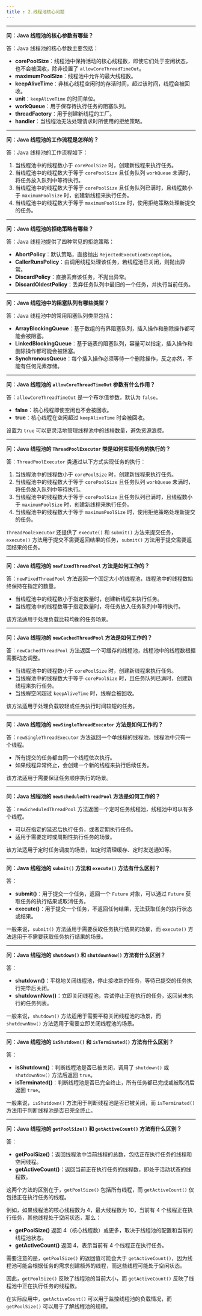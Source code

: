 ```yaml
---
title : 2.线程池核心问题
---
```


------

**问：Java 线程池的核心参数有哪些？**

答：Java 线程池的核心参数主要包括：

- **corePoolSize**：线程池中保持活动的核心线程数，即使它们处于空闲状态，也不会被回收，除非设置了 `allowCoreThreadTimeOut`。
- **maximumPoolSize**：线程池中允许的最大线程数。
- **keepAliveTime**：非核心线程空闲时的存活时间，超过该时间，线程会被回收。
- **unit**：`keepAliveTime` 的时间单位。
- **workQueue**：用于保存待执行任务的阻塞队列。
- **threadFactory**：用于创建新线程的工厂。
- **handler**：当线程池无法处理请求时所使用的拒绝策略。

------

**问：Java 线程池的工作流程是怎样的？**

答：Java 线程池的工作流程如下：

1. 当线程池中的线程数小于 `corePoolSize` 时，创建新线程来执行任务。
2. 当线程池中的线程数大于等于 `corePoolSize` 且任务队列 `workQueue` 未满时，将任务放入队列中等待执行。
3. 当线程池中的线程数大于等于 `corePoolSize` 且任务队列已满时，且线程数小于 `maximumPoolSize` 时，创建新线程来执行任务。
4. 当线程池中的线程数大于等于 `maximumPoolSize` 时，使用拒绝策略处理新提交的任务。

------

**问：Java 线程池的拒绝策略有哪些？**

答：Java 线程池提供了四种常见的拒绝策略：

- **AbortPolicy**：默认策略，直接抛出 `RejectedExecutionException`。
- **CallerRunsPolicy**：由调用线程处理该任务，若线程池已关闭，则抛出异常。
- **DiscardPolicy**：直接丢弃该任务，不抛出异常。
- **DiscardOldestPolicy**：丢弃任务队列中最旧的一个任务，并执行当前任务。

------

**问：Java 线程池中的阻塞队列有哪些类型？**

答：Java 线程池中的常用阻塞队列类型包括：

- **ArrayBlockingQueue**：基于数组的有界阻塞队列，插入操作和删除操作都可能会被阻塞。
- **LinkedBlockingQueue**：基于链表的阻塞队列，容量可以指定，插入操作和删除操作都可能会被阻塞。
- **SynchronousQueue**：每个插入操作必须等待一个删除操作，反之亦然，不能有任何元素存储。

------

**问：Java 线程池的 `allowCoreThreadTimeOut` 参数有什么作用？**

答：`allowCoreThreadTimeOut` 是一个布尔值参数，默认为 `false`。

- **false**：核心线程即使空闲也不会被回收。
- **true**：核心线程在空闲超过 `keepAliveTime` 时会被回收。

设置为 `true` 可以更灵活地管理线程池中的线程数量，避免资源浪费。

------

**问：Java 线程池的 `ThreadPoolExecutor` 类是如何实现任务的执行的？**

答：`ThreadPoolExecutor` 类通过以下方式实现任务的执行：

1. 当线程池中的线程数小于 `corePoolSize` 时，创建新线程来执行任务。
2. 当线程池中的线程数大于等于 `corePoolSize` 且任务队列 `workQueue` 未满时，将任务放入队列中等待执行。
3. 当线程池中的线程数大于等于 `corePoolSize` 且任务队列已满时，且线程数小于 `maximumPoolSize` 时，创建新线程来执行任务。
4. 当线程池中的线程数大于等于 `maximumPoolSize` 时，使用拒绝策略处理新提交的任务。

`ThreadPoolExecutor` 还提供了 `execute()` 和 `submit()` 方法来提交任务，`execute()` 方法用于提交不需要返回结果的任务，`submit()` 方法用于提交需要返回结果的任务。

------

**问：Java 线程池的 `newFixedThreadPool` 方法是如何工作的？**

答：`newFixedThreadPool` 方法返回一个固定大小的线程池，线程池中的线程数始终保持在指定的数量。

- 当线程池中的线程数小于指定数量时，创建新线程来执行任务。
- 当线程池中的线程数等于指定数量时，将任务放入任务队列中等待执行。

该方法适用于处理负载比较均衡的任务场景。

------

**问：Java 线程池的 `newCachedThreadPool` 方法是如何工作的？**

答：`newCachedThreadPool` 方法返回一个可缓存的线程池，线程池中的线程数根据需要动态调整。

- 当线程池中的线程数小于 `corePoolSize` 时，创建新线程来执行任务。
- 当线程池中的线程数大于等于 `corePoolSize` 时，且任务队列已满时，创建新线程来执行任务。
- 当线程空闲超过 `keepAliveTime` 时，线程会被回收。

该方法适用于处理负载较轻或任务执行时间较短的任务。

------

**问：Java 线程池的 `newSingleThreadExecutor` 方法是如何工作的？**

答：`newSingleThreadExecutor` 方法返回一个单线程的线程池，线程池中只有一个线程。

- 所有提交的任务都由同一个线程依次执行。
- 如果线程异常终止，会创建一个新的线程来执行后续任务。

该方法适用于需要保证任务顺序执行的场景。

------

**问：Java 线程池的 `newScheduledThreadPool` 方法是如何工作的？**

答：`newScheduledThreadPool` 方法返回一个定时任务线程池，线程池中可以有多个线程。

- 可以在指定的延迟后执行任务，或者定期执行任务。
- 适用于需要定时或周期性执行任务的场景。

该方法适用于定时任务调度的场景，如定时清理缓存、定时发送通知等。

------

**问：Java 线程池的 `submit()` 方法和 `execute()` 方法有什么区别？**

答：

- **submit()**：用于提交一个任务，返回一个 `Future` 对象，可以通过 `Future` 获取任务的执行结果或取消任务。
- **execute()**：用于提交一个任务，不返回任何结果，无法获取任务的执行状态或结果。

一般来说，`submit()` 方法适用于需要获取任务执行结果的场景，而 `execute()` 方法适用于不需要获取任务执行结果的场景。

------

**问：Java 线程池的 `shutdown()` 和 `shutdownNow()` 方法有什么区别？**

答：

- **shutdown()**：平稳地关闭线程池，停止接收新的任务，等待已提交的任务执行完毕后关闭。
- **shutdownNow()**：立即关闭线程池，尝试停止正在执行的任务，返回尚未执行的任务列表。

一般来说，`shutdown()` 方法适用于需要平稳关闭线程池的场景，而 `shutdownNow()` 方法适用于需要立即关闭线程池的场景。

------

**问：Java 线程池的 `isShutdown()` 和 `isTerminated()` 方法有什么区别？**

答：

- **isShutdown()**：判断线程池是否已被关闭，调用了 `shutdown()` 或 `shutdownNow()` 方法后返回 `true`。
- **isTerminated()**：判断线程池是否已完全终止，所有任务都已完成或被取消后返回 `true`。

一般来说，`isShutdown()` 方法用于判断线程池是否已被关闭，而 `isTerminated()` 方法用于判断线程池是否已完全终止。

------

**问：Java 线程池的 `getPoolSize()` 和 `getActiveCount()` 方法有什么区别？**

答：

- **getPoolSize()**：返回线程池中当前线程的总数，包括正在执行任务的线程和空闲线程。
- **getActiveCount()**：返回当前正在执行任务的线程数，即处于活动状态的线程数。

这两个方法的区别在于，`getPoolSize()` 包括所有线程，而 `getActiveCount()` 仅包括正在执行任务的线程。

例如，如果线程池的核心线程数为 4，最大线程数为 10，当前有 4 个线程正在执行任务，其他线程处于空闲状态，那么：

- **getPoolSize()** 返回 4（核心线程数）或更多，取决于线程池的配置和当前的线程池状态。
- **getActiveCount()** 返回 4，表示当前有 4 个线程正在执行任务。

需要注意的是，`getPoolSize()` 的返回值可能会大于 `getActiveCount()`，因为线程池可能会根据任务的需求创建额外的线程，而这些线程可能处于空闲状态。

因此，`getPoolSize()` 反映了线程池的当前大小，而 `getActiveCount()` 反映了线程池中正在执行任务的线程数。

在实际应用中，`getActiveCount()` 可以用于监控线程池的负载情况，而 `getPoolSize()` 可以用于了解线程池的规模。

